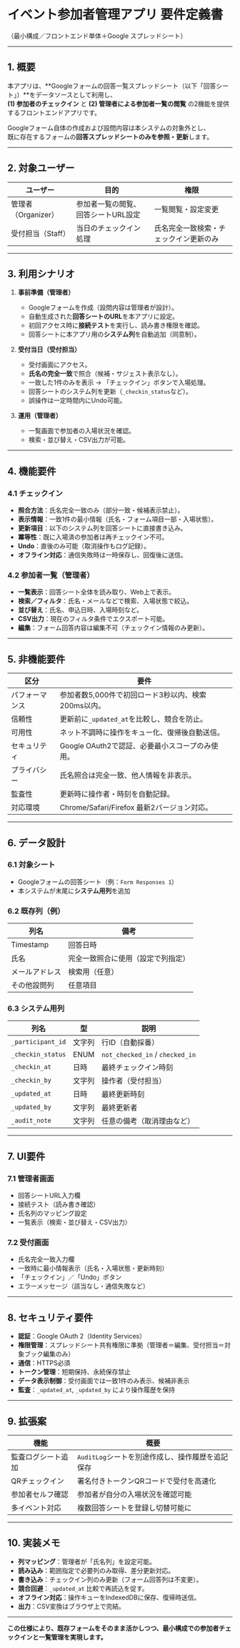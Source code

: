 # イベント参加者管理アプリ 要件定義書  
（最小構成／フロントエンド単体＋Google スプレッドシート）

---

## 1. 概要
本アプリは、**Googleフォームの回答一覧スプレッドシート（以下「回答シート」）**をデータソースとして利用し、  
**(1) 参加者のチェックイン** と **(2) 管理者による参加者一覧の閲覧** の2機能を提供するフロントエンドアプリです。

Googleフォーム自体の作成および設問内容は本システムの対象外とし、  
既に存在するフォームの**回答スプレッドシートのみを参照・更新**します。

---

## 2. 対象ユーザー

| ユーザー | 目的 | 権限 |
|-----------|------|------|
| 管理者（Organizer） | 参加者一覧の閲覧、回答シートURL設定 | 一覧閲覧・設定変更 |
| 受付担当（Staff） | 当日のチェックイン処理 | 氏名完全一致検索・チェックイン更新のみ |

---

## 3. 利用シナリオ

1. **事前準備（管理者）**
   - Googleフォームを作成（設問内容は管理者が設計）。
   - 自動生成された**回答シートのURL**を本アプリに設定。
   - 初回アクセス時に**接続テスト**を実行し、読み書き権限を確認。
   - 回答シートに本アプリ用の**システム列**を自動追加（同意制）。

2. **受付当日（受付担当）**
   - 受付画面にアクセス。
   - **氏名の完全一致**で照合（候補・サジェスト表示なし）。
   - 一致した1件のみを表示 → 「チェックイン」ボタンで入場処理。
   - 回答シートのシステム列を更新（`_checkin_status`など）。
   - 誤操作は一定時間内にUndo可能。

3. **運用（管理者）**
   - 一覧画面で参加者の入場状況を確認。
   - 検索・並び替え・CSV出力が可能。

---

## 4. 機能要件

### 4.1 チェックイン
- **照合方法**：氏名完全一致のみ（部分一致・候補表示禁止）。
- **表示情報**：一致1件の最小情報（氏名・フォーム項目一部・入場状態）。
- **更新項目**：以下のシステム列を回答シートに直接書き込み。  
- **冪等性**：既に入場済の参加者は再チェックイン不可。  
- **Undo**：直後のみ可能（取消操作もログ記録）。  
- **オフライン対応**：通信失敗時は一時保存し、回復後に送信。

### 4.2 参加者一覧（管理者）
- **一覧表示**：回答シート全体を読み取り、Web上で表示。  
- **検索／フィルタ**：氏名・メールなどで検索、入場状態で絞込。  
- **並び替え**：氏名、申込日時、入場時刻など。  
- **CSV出力**：現在のフィルタ条件でエクスポート可能。  
- **編集**：フォーム回答内容は編集不可（チェックイン情報のみ更新）。

---

## 5. 非機能要件

| 区分 | 要件 |
|------|------|
| パフォーマンス | 参加者数5,000件で初回ロード3秒以内、検索200ms以内。 |
| 信頼性 | 更新前に`_updated_at`を比較し、競合を防止。 |
| 可用性 | ネット不調時に操作をキュー化、復帰後自動送信。 |
| セキュリティ | Google OAuth2で認証、必要最小スコープのみ使用。 |
| プライバシー | 氏名照合は完全一致、他人情報を非表示。 |
| 監査性 | 更新時に操作者・時刻を自動記録。 |
| 対応環境 | Chrome/Safari/Firefox 最新2バージョン対応。 |

---

## 6. データ設計

### 6.1 対象シート
- Googleフォームの回答シート（例：`Form Responses 1`）
- 本システムが末尾に**システム用列**を追加

### 6.2 既存列（例）
| 列名 | 備考 |
|------|------|
| Timestamp | 回答日時 |
| 氏名 | 完全一致照合に使用（設定で列指定） |
| メールアドレス | 検索用（任意） |
| その他設問列 | 任意項目 |

### 6.3 システム用列
| 列名 | 型 | 説明 |
|------|------|------|
| `_participant_id` | 文字列 | 行ID（自動採番） |
| `_checkin_status` | ENUM | `not_checked_in` / `checked_in` |
| `_checkin_at` | 日時 | 最終チェックイン時刻 |
| `_checkin_by` | 文字列 | 操作者（受付担当） |
| `_updated_at` | 日時 | 最終更新時刻 |
| `_updated_by` | 文字列 | 最終更新者 |
| `_audit_note` | 文字列 | 任意の備考（取消理由など） |

---

## 7. UI要件

### 7.1 管理者画面
- 回答シートURL入力欄  
- 接続テスト（読み書き確認）  
- 氏名列のマッピング設定  
- 一覧表示（検索・並び替え・CSV出力）

### 7.2 受付画面
- 氏名完全一致入力欄  
- 一致時に最小情報表示（氏名・入場状態・更新時刻）  
- 「チェックイン」／「Undo」ボタン  
- エラーメッセージ（該当なし・通信失敗など）

---

## 8. セキュリティ要件
- **認証**：Google OAuth 2（Identity Services）  
- **権限管理**：スプレッドシート共有権限に準拠（管理者＝編集、受付担当＝対象ブック編集のみ）  
- **通信**：HTTPS必須  
- **トークン管理**：短期保持、永続保存禁止  
- **データ表示制御**：受付画面では一致1件のみ表示、候補非表示  
- **監査**：`_updated_at`, `_updated_by` により操作履歴を保持  

---

## 9. 拡張案
| 機能 | 概要 |
|------|------|
| 監査ログシート追加 | `AuditLog`シートを別途作成し、操作履歴を追記保存 |
| QRチェックイン | 署名付きトークンQRコードで受付を高速化 |
| 参加者セルフ確認 | 参加者が自分の入場状況を確認可能 |
| 多イベント対応 | 複数回答シートを登録し切替可能に |

---

## 10. 実装メモ
- **列マッピング**：管理者が「氏名列」を設定可能。  
- **読み込み**：範囲指定で必要列のみ取得、差分更新対応。  
- **書き込み**：チェックイン列のみ更新（フォーム回答列は不変更）。  
- **競合回避**：`_updated_at` 比較で再読込を促す。  
- **オフライン対応**：操作キューをIndexedDBに保存、復帰時送信。  
- **出力**：CSV変換はブラウザ上で完結。

---

**この仕様により、既存フォームをそのまま活かしつつ、最小構成での参加者チェックインと一覧管理を実現します。**
